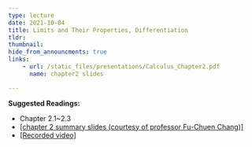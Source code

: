 ```yaml
---
type: lecture
date: 2021-10-04
title: Limits and Their Properties, Differentiation
tldr: 
thumbnail: 
hide_from_announcments: true
links: 
    - url: /static_files/presentations/Calculus_Chapter2.pdf
      name: chapter2 slides

---
```

**Suggested Readings:**
- Chapter 2.1~2.3
- [[chapter 2 summary slides (courtesy of professor Fu-Chuen Chang)]](/nsysu-EE1003A/static_files/presentations/Chap02_Summary.pdf)
- [[Recorded video]](https://www.youtube.com/watch?v=5Ksn-GAuJ_o)
